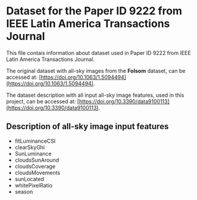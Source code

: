 # Dataset for the Paper ID 9222 from IEEE Latin America Transactions Journal

This file contais information about dataset used in Paper ID 9222 from IEEE Latin America Transactions Journal.

The original dataset with all-sky images from the **Folsom** dataset, can be accessed at: [https://doi.org/10.1063/1.5094494](https://doi.org/10.1063/1.5094494).

The dataset description with all input all-sky image features, used in this project,  can be accessed at: [https://doi.org/10.3390/data9100113](https://doi.org/10.3390/data9100113).

## Description of all-sky image input features

- fitLuminanceCSI 
- clearSkyGhi
- SunLuminance 
- cloudsSunAround 
- cloudsCoverage 
- cloudsMovements
- sunLocated 
- whitePixelRatio 
- season 
